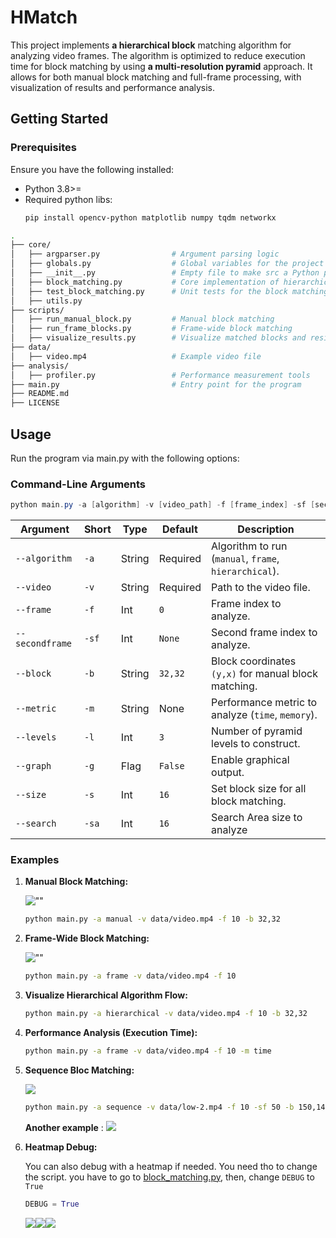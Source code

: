 # HMatch

This project implements **a hierarchical block** matching algorithm for analyzing video frames. The algorithm is optimized to reduce execution time for block matching by using **a multi-resolution pyramid** approach. It allows for both manual block matching and full-frame processing, with visualization of results and performance analysis.

## Getting Started

### Prerequisites

Ensure you have the following installed:

- Python 3.8>=
- Required python libs:
    ```bash
    pip install opencv-python matplotlib numpy tqdm networkx
    ```

```bash
.
├── core/
│   ├── argparser.py                # Argument parsing logic
│   ├── globals.py                  # Global variables for the project
│   ├── __init__.py                 # Empty file to make src a Python package
│   ├── block_matching.py           # Core implementation of hierarchical block matching
│   ├── test_block_matching.py      # Unit tests for the block matching implementation
│   ├── utils.py   
├── scripts/
│   ├── run_manual_block.py         # Manual block matching
│   ├── run_frame_blocks.py         # Frame-wide block matching
│   ├── visualize_results.py        # Visualize matched blocks and residuals
├── data/
│   ├── video.mp4                   # Example video file
├── analysis/
│   ├── profiler.py                 # Performance measurement tools
├── main.py                         # Entry point for the program
├── README.md 
├── LICENSE
```

## Usage

Run the program via main.py with the following options:

### Command-Line Arguments
```powershell
python main.py -a [algorithm] -v [video_path] -f [frame_index] -sf [second_frame_index]-b [block_coords] -m [metric] 
```



| Argument       | Short | Type   | Default      | Description                                                                                       |
|----------------|-------|--------|--------------|---------------------------------------------------------------------------------------------------|
| `--algorithm`  | `-a`  | String | Required     | Algorithm to run (`manual`, `frame`, `hierarchical`).                                            |
| `--video`      | `-v`  | String | Required     | Path to the video file.                                                                          |
| `--frame`      | `-f`  | Int    | `0`          | Frame index to analyze.                                                                          |
| `--secondframe`| `-sf` | Int    | `None`       | Second frame index to analyze.                                                                  |
| `--block`      | `-b`  | String | `32,32`      | Block coordinates `(y,x)` for manual block matching.                                             |
| `--metric`     | `-m`  | String | None         | Performance metric to analyze (`time`, `memory`).                                                |
| `--levels`     | `-l`  | Int    | `3`          | Number of pyramid levels to construct.                                                          |
| `--graph`      | `-g`  | Flag   | `False`      | Enable graphical output.                                                                         |
| `--size`       | `-s`  | Int    | `16`         | Set block size for all block matching.                                                          |
| `--search`     | `-sa` | Int    | `16`         | Search Area size to analyze |



### Examples

1. **Manual Block Matching:**

   ![""](assets/marked-ball.jpg)
   ```bash
   python main.py -a manual -v data/video.mp4 -f 10 -b 32,32
   ```

2. **Frame-Wide Block Matching:**

   ![""](assets/mult-block-marked-bull.png)
   ```bash
   python main.py -a frame -v data/video.mp4 -f 10
   ```

3. **Visualize Hierarchical Algorithm Flow:**
   ```bash
   python main.py -a hierarchical -v data/video.mp4 -f 10 -b 32,32
   ```

4. **Performance Analysis (Execution Time):**
   ```bash
   python main.py -a frame -v data/video.mp4 -f 10 -m time
   ```

5. **Sequence Bloc Matching:**

   ![](assets/sequence.webp)
   ```bash
   python main.py -a sequence -v data/low-2.mp4 -f 10 -sf 50 -b 150,140 -g -sa 32 -s 180 -l 3 
   ```
   **Another example** :
   ![](assets/sequence-ball.webp)

6. **Heatmap Debug:**

   You can also debug with a heatmap if needed. You need tho to change the script. you have to go to [block_matching.py](src/block_matching.py), then, change `DEBUG` to `True`
   ```python
   DEBUG = True
   ```
   ![](assets/heatmap-0.png)![](assets/heatmap-1.png)![](assets/heatmap-2.png)